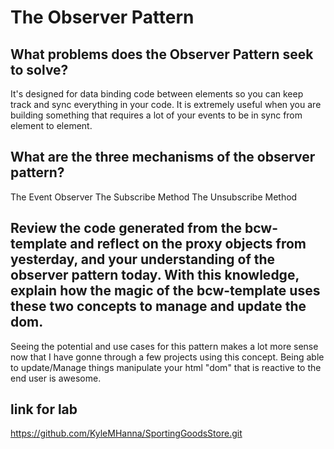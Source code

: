 # The Observer Pattern 

## What problems does the Observer Pattern seek to solve?

It's designed for data binding code between elements so you can keep track and sync everything in your code. It is extremely useful when you are building something that requires a lot of your events to be in sync from element to element. 

## What are the three mechanisms of the observer pattern?

The Event Observer
The Subscribe Method
The Unsubscribe Method

## Review the code generated from the bcw-template and reflect on the proxy objects from yesterday, and your understanding of the observer pattern today. With this knowledge, explain how the magic of the bcw-template uses these two concepts to manage and update the dom.

Seeing the potential and use cases for this pattern makes a lot more sense now that I have gonne through a few projects using this concept.
Being able to update/Manage things manipulate your html "dom" that is reactive to the end user is awesome.


## link for lab 
https://github.com/KyleMHanna/SportingGoodsStore.git